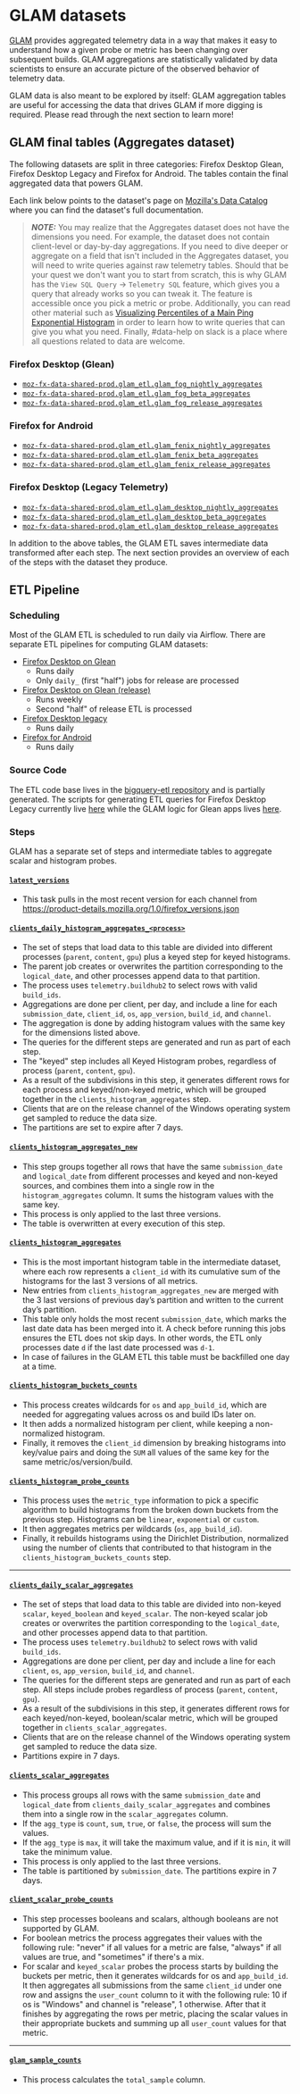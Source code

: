 # GLAM datasets

[GLAM](https://glam.telemetry.mozilla.org) provides aggregated telemetry data in a way that makes it easy to understand how a given probe or metric has been changing over subsequent builds. GLAM aggregations are statistically validated by data scientists to ensure an accurate picture of the observed behavior of telemetry data.

GLAM data is also meant to be explored by itself: GLAM aggregation tables are useful for accessing the data that drives GLAM if more digging is required. Please read through the next section to learn more!

## GLAM final tables (Aggregates dataset)

The following datasets are split in three categories: Firefox Desktop Glean, Firefox Desktop Legacy and Firefox for Android. The tables contain the final aggregated data that powers GLAM.

Each link below points to the dataset's page on [Mozilla's Data Catalog](https://mozilla.acryl.io/) where you can find the dataset's full documentation.

> **_NOTE:_** You may realize that the Aggregates dataset does not have the dimensions you need. For example, the dataset does not contain client-level or day-by-day aggregations.
> If you need to dive deeper or aggregate on a field that isn't included in the Aggregates dataset, you will need to write queries against raw telemetry tables. Should that be your quest we don't want you to start from scratch, this is why GLAM has the `View SQL Query` -> `Telemetry SQL` feature, which gives you a query that already works so you can tweak it. The feature is accessible once you pick a metric or probe. Additionally, you can read other material such as [Visualizing Percentiles of a Main Ping Exponential Histogram](https://docs.telemetry.mozilla.org/cookbooks/main_ping_exponential_histograms.html) in order to learn how to write queries that can give you what you need. Finally, #data-help on slack is a place where all questions related to data are welcome.

### Firefox Desktop (Glean)

- [`moz-fx-data-shared-prod.glam_etl.glam_fog_nightly_aggregates`](<https://mozilla.acryl.io/dataset/urn:li:dataset:(urn:li:dataPlatform:bigquery,moz-fx-data-shared-prod.glam_etl.glam_fog_nightly_aggregates,PROD)/Schema?is_lineage_mode=false&schemaFilter=>)
- [`moz-fx-data-shared-prod.glam_etl.glam_fog_beta_aggregates`](<https://mozilla.acryl.io/dataset/urn:li:dataset:(urn:li:dataPlatform:bigquery,moz-fx-data-shared-prod.glam_etl.glam_fog_beta_aggregates,PROD)/Schema?is_lineage_mode=false&schemaFilter=>)
- [`moz-fx-data-shared-prod.glam_etl.glam_fog_release_aggregates`](<https://mozilla.acryl.io/dataset/urn:li:dataset:(urn:li:dataPlatform:bigquery,moz-fx-data-shared-prod.glam_etl.glam_fog_release_aggregates,PROD)/Schema?is_lineage_mode=false&schemaFilter=>)

### Firefox for Android

- [`moz-fx-data-shared-prod.glam_etl.glam_fenix_nightly_aggregates`](<https://mozilla.acryl.io/dataset/urn:li:dataset:(urn:li:dataPlatform:bigquery,moz-fx-data-shared-prod.glam_etl.glam_fenix_nightly_aggregates,PROD)/Schema?is_lineage_mode=false&schemaFilter=>)
- [`moz-fx-data-shared-prod.glam_etl.glam_fenix_beta_aggregates`](<https://mozilla.acryl.io/dataset/urn:li:dataset:(urn:li:dataPlatform:bigquery,moz-fx-data-shared-prod.glam_etl.glam_fenix_beta_aggregates,PROD)/Schema?is_lineage_mode=false&schemaFilter=>)
- [`moz-fx-data-shared-prod.glam_etl.glam_fenix_release_aggregates`](<https://mozilla.acryl.io/dataset/urn:li:dataset:(urn:li:dataPlatform:bigquery,moz-fx-data-shared-prod.glam_etl.glam_fenix_release_aggregates,PROD)/Schema?is_lineage_mode=false&schemaFilter=>)

### Firefox Desktop (Legacy Telemetry)

- [`moz-fx-data-shared-prod.glam_etl.glam_desktop_nightly_aggregates`](<https://mozilla.acryl.io/dataset/urn:li:dataset:(urn:li:dataPlatform:bigquery,moz-fx-data-shared-prod.glam_etl.glam_desktop_nightly_aggregates,PROD)/Schema?is_lineage_mode=false&schemaFilter=>)
- [`moz-fx-data-shared-prod.glam_etl.glam_desktop_beta_aggregates`](<https://mozilla.acryl.io/dataset/urn:li:dataset:(urn:li:dataPlatform:bigquery,moz-fx-data-shared-prod.glam_etl.glam_desktop_beta_aggregates,PROD)/Schema?is_lineage_mode=false&schemaFilter=>)
- [`moz-fx-data-shared-prod.glam_etl.glam_desktop_release_aggregates`](<https://mozilla.acryl.io/dataset/urn:li:dataset:(urn:li:dataPlatform:bigquery,moz-fx-data-shared-prod.glam_etl.glam_desktop_release_aggregates,PROD)/Schema?is_lineage_mode=false&schemaFilter=>)

In addition to the above tables, the GLAM ETL saves intermediate data transformed after each step. The next section provides an overview of each of the steps with the dataset they produce.

## ETL Pipeline

### Scheduling

Most of the GLAM ETL is scheduled to run daily via Airflow. There are separate ETL pipelines for computing GLAM datasets:

- [Firefox Desktop on Glean](https://workflow.telemetry.mozilla.org/dags/glam_fog/grid)
  - Runs daily
  - Only `daily_` (first "half") jobs for release are processed
- [Firefox Desktop on Glean (release)](https://workflow.telemetry.mozilla.org/dags/glam_fog_release/grid)
  - Runs weekly
  - Second "half" of release ETL is processed
- [Firefox Desktop legacy](https://workflow.telemetry.mozilla.org/dags/glam/grid)
  - Runs daily
- [Firefox for Android](https://workflow.telemetry.mozilla.org/dags/glam_fenix/grid)
  - Runs daily

### Source Code

The ETL code base lives in the [bigquery-etl repository](https://github.com/mozilla/bigquery-etl) and is partially generated. The scripts for generating ETL queries for Firefox Desktop Legacy currently live [here](https://github.com/mozilla/bigquery-etl/tree/main/script/glam) while the GLAM logic for Glean apps lives [here](https://github.com/mozilla/bigquery-etl/tree/main/bigquery_etl/glam).

### Steps

GLAM has a separate set of steps and intermediate tables to aggregate scalar and histogram probes.

#### [`latest_versions`](<https://mozilla.acryl.io/dataset/urn:li:dataset:(urn:li:dataPlatform:bigquery,moz-fx-data-shared-prod.telemetry.latest_versions,PROD)/Schema?is_lineage_mode=false&schemaFilter=>)

- This task pulls in the most recent version for each channel from https://product-details.mozilla.org/1.0/firefox_versions.json

#### [`clients_daily_histogram_aggregates_<process>`](<https://mozilla.acryl.io/dataset/urn:li:dataset:(urn:li:dataPlatform:bigquery,moz-fx-data-shared-prod.telemetry.clients_daily_histogram_aggregates,PROD)/View%20Definition?is_lineage_mode=false>)

- The set of steps that load data to this table are divided into different processes (`parent`, `content`, `gpu`) plus a keyed step for keyed histograms.
- The parent job creates or overwrites the partition corresponding to the `logical_date`, and other processes append data to that partition.
- The process uses `telemetry.buildhub2` to select rows with valid `build_ids`.
- Aggregations are done per client, per day, and include a line for each `submission_date`, `client_id`, `os`, `app_version`, `build_id`, and `channel`.
- The aggregation is done by adding histogram values with the same key for the dimensions listed above.
- The queries for the different steps are generated and run as part of each step.
- The "keyed" step includes all Keyed Histogram probes, regardless of process (`parent`, `content`, `gpu`).
- As a result of the subdivisions in this step, it generates different rows for each process and keyed/non-keyed metric, which will be grouped together in the `clients_histogram_aggregates` step.
- Clients that are on the release channel of the Windows operating system get sampled to reduce the data size.
- The partitions are set to expire after 7 days.

#### [`clients_histogram_aggregates_new`](<https://mozilla.acryl.io/dataset/urn:li:dataset:(urn:li:dataPlatform:bigquery,moz-fx-data-shared-prod.telemetry_derived.clients_histogram_aggregates_new_v1,PROD)/Schema?is_lineage_mode=false&schemaFilter=>)

- This step groups together all rows that have the same `submission_date` and `logical_date` from different processes and keyed and non-keyed sources, and combines them into a single row in the `histogram_aggregates` column. It sums the histogram values with the same key.
- This process is only applied to the last three versions.
- The table is overwritten at every execution of this step.

#### [`clients_histogram_aggregates`](<https://mozilla.acryl.io/dataset/urn:li:dataset:(urn:li:dataPlatform:bigquery,moz-fx-data-shared-prod.telemetry_derived.clients_histogram_aggregates_v2,PROD)/Schema?is_lineage_mode=false&schemaFilter=>)

- This is the most important histogram table in the intermediate dataset, where each row represents a `client_id` with its cumulative sum of the histograms for the last 3 versions of all metrics.
- New entries from `clients_histogram_aggregates_new` are merged with the 3 last versions of previous day’s partition and written to the current day’s partition.
- This table only holds the most recent `submission_date`, which marks the last date data has been merged into it. A check before running this jobs ensures the ETL does not skip days. In other words, the ETL only processes date `d` if the last date processed was `d-1`.
- In case of failures in the GLAM ETL this table must be backfilled one day at a time.

#### [`clients_histogram_buckets_counts`](<https://mozilla.acryl.io/dataset/urn:li:dataset:(urn:li:dataPlatform:bigquery,moz-fx-data-shared-prod.telemetry_derived.clients_histogram_bucket_counts_v1,PROD)/Schema?is_lineage_mode=false&schemaFilter=>)

- This process creates wildcards for `os` and `app_build_id`, which are needed for aggregating values across os and build IDs later on.
- It then adds a normalized histogram per client, while keeping a non-normalized histogram.
- Finally, it removes the `client_id` dimension by breaking histograms into key/value pairs and doing the `SUM` all values of the same key for the same metric/os/version/build.

#### [`clients_histogram_probe_counts`](<https://mozilla.acryl.io/dataset/urn:li:dataset:(urn:li:dataPlatform:bigquery,moz-fx-data-shared-prod.telemetry_derived.clients_histogram_probe_counts_v1,PROD)/Schema?is_lineage_mode=false&schemaFilter=>)

- This process uses the `metric_type` information to pick a specific algorithm to build histograms from the broken down buckets from the previous step. Histograms can be `linear`, `exponential` or `custom`.
- It then aggregates metrics per wildcards (`os`, `app_build_id`).
- Finally, it rebuilds histograms using the Dirichlet Distribution, normalized using the number of clients that contributed to that histogram in the `clients_histogram_buckets_counts` step.

---

#### [`clients_daily_scalar_aggregates`](<https://mozilla.acryl.io/dataset/urn:li:dataset:(urn:li:dataPlatform:bigquery,moz-fx-data-shared-prod.telemetry.clients_daily_scalar_aggregates,PROD)/Schema?is_lineage_mode=false&schemaFilter=>)

- The set of steps that load data to this table are divided into non-keyed `scalar`, `keyed_boolean` and `keyed_scalar`. The non-keyed scalar job creates or overwrites the partition corresponding to the `logical_date`, and other processes append data to that partition.
- The process uses `telemetry.buildhub2` to select rows with valid `build_ids`.
- Aggregations are done per client, per day and include a line for each `client`, `os`, `app_version`, `build_id`, and `channel`.
- The queries for the different steps are generated and run as part of each step. All steps include probes regardless of process (`parent`, `content`, `gpu`).
- As a result of the subdivisions in this step, it generates different rows for each keyed/non-keyed, boolean/scalar metric, which will be grouped together in `clients_scalar_aggregates`.
- Clients that are on the release channel of the Windows operating system get sampled to reduce the data size.
- Partitions expire in 7 days.

#### [`clients_scalar_aggregates`](<https://mozilla.acryl.io/dataset/urn:li:dataset:(urn:li:dataPlatform:bigquery,mozdata.telemetry.clients_scalar_aggregates,PROD)/Schema?is_lineage_mode=false&schemaFilter=>)

- This process groups all rows with the same `submission_date` and `logical_date` from `clients_daily_scalar_aggregates` and combines them into a single row in the `scalar_aggregates` column.
- If the `agg_type` is `count`, `sum`, `true`, or `false`, the process will sum the values.
- If the `agg_type` is `max`, it will take the maximum value, and if it is `min`, it will take the minimum value.
- This process is only applied to the last three versions.
- The table is partitioned by `submission_date`. The partitions expire in 7 days.

#### [`client_scalar_probe_counts`](<https://mozilla.acryl.io/tasks/urn:li:dataJob:(urn:li:dataFlow:(airflow,glam,prod),client_scalar_probe_counts)/Documentation?is_lineage_mode=false>)

- This step processes booleans and scalars, although booleans are not supported by GLAM.
- For boolean metrics the process aggregates their values with the following rule: "never" if all values for a metric are false, "always" if all values are true, and "sometimes" if there's a mix.
- For scalar and `keyed_scalar` probes the process starts by building the buckets per metric, then it generates wildcards for os and `app_build_id`. It then aggregates all submissions from the same `client_id` under one row and assigns the `user_count` column to it with the following rule: 10 if os is "Windows" and channel is "release", 1 otherwise. After that it finishes by aggregating the rows per metric, placing the scalar values in their appropriate buckets and summing up all `user_count` values for that metric.

---

#### [`glam_sample_counts`](<https://mozilla.acryl.io/dataset/urn:li:dataset:(urn:li:dataPlatform:bigquery,moz-fx-data-shared-prod.telemetry_derived.glam_sample_counts_v1,PROD)/Schema?is_lineage_mode=false&schemaFilter=>)

- This process calculates the `total_sample` column.
